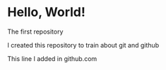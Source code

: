# Hello, World!
 The first repository

I created this repository to train about git and github

This line I added in github.com
